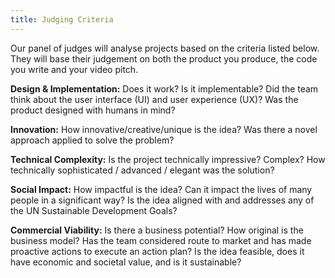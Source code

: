 ```yaml
---
title: Judging Criteria
---
```

Our panel of judges will analyse projects based on the criteria listed below. They will base their judgement on both the product you produce, the code you write and your video pitch.

**Design & Implementation:** Does it work? Is it implementable? Did the team think about the user interface (UI) and user experience (UX)? Was the product designed with humans in mind?

**Innovation:** How innovative/creative/unique is the idea? Was there a novel approach applied to solve the problem?

**Technical Complexity:** Is the project technically impressive? Complex? How technically sophisticated / advanced / elegant was the solution?

**Social Impact:** How impactful is the idea? Can it impact the lives of many people in a significant way? Is the idea aligned with and addresses any of the UN Sustainable Development Goals?

**Commercial Viability:** Is there a business potential? How original is the business model? Has the team considered route to market and has made proactive actions to execute an action plan? Is the idea feasible, does it have economic and societal value, and is it sustainable?
